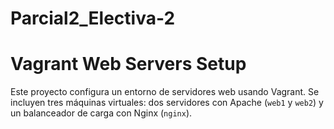 # Parcial2_Electiva-2

# Vagrant Web Servers Setup

Este proyecto configura un entorno de servidores web usando Vagrant. Se incluyen tres máquinas virtuales: dos servidores con Apache (`web1` y `web2`) y un balanceador de carga con Nginx (`nginx`). 



